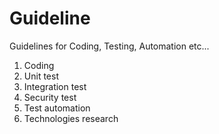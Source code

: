 # Guideline
Guidelines for Coding, Testing, Automation etc...

1. Coding
2. Unit test
3. Integration test
4. Security test
5. Test automation
6. Technologies research
